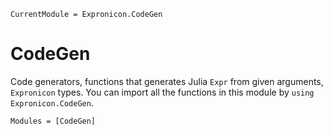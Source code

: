 ```@meta
CurrentModule = Expronicon.CodeGen
```

# CodeGen

Code generators, functions that generates Julia `Expr` from given arguments, `Expronicon` types. You can import all the functions in this module by `using Expronicon.CodeGen`.

```@autodocs
Modules = [CodeGen]
```
